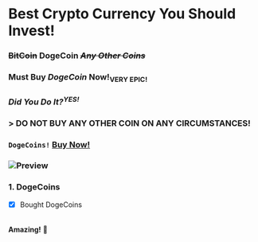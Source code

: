 # Best Crypto Currency You Should Invest!
### **~~BitCoin~~** **DogeCoin** *~~Any Other Coins~~*
### **Must Buy _DogeCoin_ Now!<sub>VERY EPIC!</sub>**
### ***Did You Do It?<sup>YES!</sup>***
### > DO NOT BUY ANY OTHER COIN ON ANY CIRCUMSTANCES!
### ``` DogeCoins! ``` **[Buy Now!](https://www.google.com/search?q=DogeCoins&ei=1ab8YpvUKcDo4-EPi9ON-A4&ved=0ahUKEwjbksjFus35AhVA9DgGHYtpA-8Q4dUDCA4&uact=5&oq=DogeCoins&gs_lcp=Cgdnd3Mtd2l6EAMyDwgAELEDEIMBEEMQRhCCAjIKCAAQsQMQgwEQQzIECAAQQzIECAAQQzIECAAQQzIKCAAQsQMQgwEQCjIKCAAQsQMQgwEQCjIECAAQCjIECAAQCjIECAAQCjoHCAAQRxCwAzoHCAAQsAMQQzoKCAAQ5AIQsAMYAToSCC4QxwEQ0QMQyAMQsAMQQxgCOgwILhDIAxCwAxBDGAI6CAgAELEDEIMBOgsIABCABBCxAxCDAToFCC4QgAQ6BQgAEIAEOg4ILhCABBCxAxCDARDUAjoECAAQA0oFCDwSATFKBAhBGABKBAhGGAFQ3whY8xNguxtoAXABeACAAZIBiAGXBpIBAzguMZgBAKABAcgBE8ABAdoBBggBEAEYCdoBBggCEAEYCA&sclient=gws-wiz&safe=active&ssui=on)**
### ![Preview](https://user-images.githubusercontent.com/111419406/185074256-5c92e0cb-4e2e-453d-96f8-426c045f1c1b.png)
### 1. DogeCoins
 - [x] Bought DogeCoins
######
**Amazing!** :dog:
